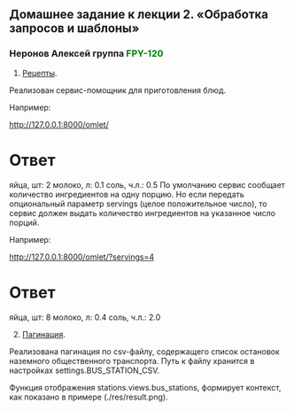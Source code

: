## Домашнее задание к лекции 2. «Обработка запросов и шаблоны»

### Неронов Алексей группа <span style="color:green">**FPY-120**</span>

1. [Рецепты](./recipes).

Реализован сервис-помощник для приготовления блюд.

Например:

http://127.0.0.1:8000/omlet/

# Ответ
яйца, шт: 2
молоко, л: 0.1
соль, ч.л.: 0.5
По умолчанию сервис сообщает количество ингредиентов на одну порцию. Но если передать опциональный параметр servings (целое положительное число), то сервис должен выдать количество ингредиентов на указанное число порций.

Например:

http://127.0.0.1:8000/omlet/?servings=4

# Ответ
яйца, шт: 8
молоко, л: 0.4
соль, ч.л.: 2.0

2. [Пагинация](./pagination).

Реализована пагинация по csv-файлу, содержащего список остановок наземного общественного транспорта.
Путь к файлу хранится в настройках settings.BUS_STATION_CSV.

Функция отображения stations.views.bus_stations, формирует контекст, как показано в примере (./res/result.png).
